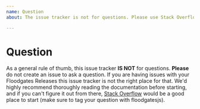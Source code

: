 ```yaml
---
name: Question
about: The issue tracker is not for questions. Please use Stack Overflow or other resources for help using Floodgates

---
```


# Question

As a general rule of thumb, this issue tracker **IS NOT** for questions. **Please** do not create an issue to ask a question. If you are having issues with your Floodgates Releases this issue tracker is not the right place for that. We'd highly recommend thoroughly reading the documentation before starting, and if you can't figure it out from there, [Stack Overflow](https://stackoverflow.com/questions/tagged/floodgatesjs) would be a good place to start (make sure to tag your question with floodgatesjs).